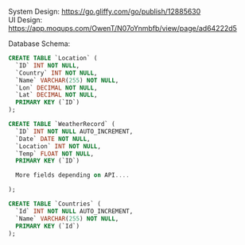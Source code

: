 System Design: https://go.gliffy.com/go/publish/12885630  
UI Design: https://app.moqups.com/OwenT/N07oYnmbfb/view/page/ad64222d5

Database Schema:

```sql
CREATE TABLE `Location` (  
  `ID` INT NOT NULL,  
  `Country` INT NOT NULL,  
  `Name` VARCHAR(255) NOT NULL,  
  `Lon` DECIMAL NOT NULL,  
  `Lat` DECIMAL NOT NULL,  
  PRIMARY KEY (`ID`)  
);  

CREATE TABLE `WeatherRecord` (  
  `ID` INT NOT NULL AUTO_INCREMENT,  
  `Date` DATE NOT NULL,  
  `Location` INT NOT NULL,  
  `Temp` FLOAT NOT NULL,  
  PRIMARY KEY (`ID`)  

  More fields depending on API....  

);  

CREATE TABLE `Countries` (  
  `Id` INT NOT NULL AUTO_INCREMENT,  
  `Name` VARCHAR(255) NOT NULL,  
  PRIMARY KEY (`Id`)  
);  
```
